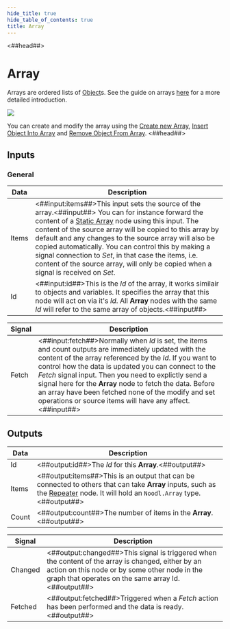 ```yaml
---
hide_title: true
hide_table_of_contents: true
title: Array
---
```


<##head##>

# Array

Arrays are ordered lists of [Object](/nodes/data/object/object-node)s. See the guide on arrays [here](/docs/guides/data/arrays) for a more detailed introduction.

<div className="ndl-image-with-background l">

![](nodes/data/array/array/array.png)

</div>

You can create and modify the array using the [Create new Array](/nodes/data/array/create-new-array), [Insert Object Into Array](/nodes/data/array/insert-into-array) and [Remove Object From Array](/nodes/data/array/remove-from-array).
<##head##>

## Inputs

### General

| Data                                    | Description                                                                                                                                                                                                                                                                                                                                                                                                                                                                                                            |
| --------------------------------------- | ---------------------------------------------------------------------------------------------------------------------------------------------------------------------------------------------------------------------------------------------------------------------------------------------------------------------------------------------------------------------------------------------------------------------------------------------------------------------------------------------------------------------- |
| <span className="ndl-data">Items</span> | <##input:items##>This input sets the source of the array.<##input##> You can for instance forward the content of a [Static Array](/nodes/data/array/static-array) node using this input. The content of the source array will be copied to this array by default and any changes to the source array will also be copied automatically. You can control this by making a signal connection to _Set_, in that case the items, i.e. content of the source array, will only be copied when a signal is received on _Set_. |
| <span className="ndl-data">Id</span>    | <##input:id##>This is the _Id_ of the array, it works similair to objects and variables. It specifies the array that this node will act on via it's _Id_. All **Array** nodes with the same _Id_ will refer to the same array of objects.<##input##>                                                                                                                                                                                                                                                                   |

| Signal                                    | Description                                                                                                                                                                                                                                                                                                                                                                                                                                                        |
| ----------------------------------------- | ------------------------------------------------------------------------------------------------------------------------------------------------------------------------------------------------------------------------------------------------------------------------------------------------------------------------------------------------------------------------------------------------------------------------------------------------------------------ |
| <span className="ndl-signal">Fetch</span> | <##input:fetch##>Normally when _Id_ is set, the items and count outputs are immediately updated with the content of the array referenced by the _Id_. If you want to control how the data is updated you can connect to the _Fetch_ signal input. Then you need to explictly send a signal here for the **Array** node to fetch the data. Before an array have been fetched none of the modify and set operations or source items will have any affect.<##input##> |

## Outputs

| Data                                    | Description                                                                                                                                                                                                   |
| --------------------------------------- | ------------------------------------------------------------------------------------------------------------------------------------------------------------------------------------------------------------- |
| <span className="ndl-data">Id</span>    | <##output:id##>The _Id_ for this **Array**.<##output##>                                                                                                                                                       |
| <span className="ndl-data">Items</span> | <##output:items##>This is an output that can be connected to others that can take **Array** inputs, such as the [Repeater](/nodes/ui-controls/repeater) node. It will hold an `Noodl.Array` type.<##output##> |
| <span className="ndl-data">Count</span> | <##output:count##>The number of items in the **Array**.<##output##>                                                                                                                                           |

| Signal                                      | Description                                                                                                                                                                                                |
| ------------------------------------------- | ---------------------------------------------------------------------------------------------------------------------------------------------------------------------------------------------------------- |
| <span className="ndl-signal">Changed</span> | <##output:changed##>This signal is triggered when the content of the array is changed, either by an action on this node or by some other node in the graph that operates on the same array Id.<##output##> |
| <span className="ndl-signal">Fetched</span> | <##output:fetched##>Triggered when a _Fetch_ action has been performed and the data is ready.<##output##>                                                                                                  |
